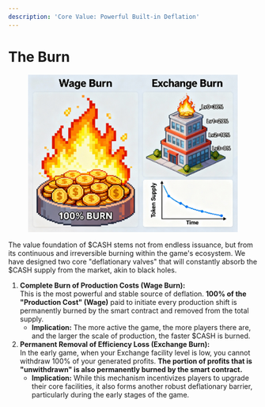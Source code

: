 ```yaml
---
description: 'Core Value: Powerful Built-in Deflation'
---
```


# The Burn

<figure><img src="../.gitbook/assets/Financial World Deflation Mechanism.jpg" alt=""><figcaption></figcaption></figure>

The value foundation of $CASH stems not from endless issuance, but from its continuous and irreversible burning within the game's ecosystem. We have designed two core "deflationary valves" that will constantly absorb the $CASH supply from the market, akin to black holes.

1. **Complete Burn of Production Costs (Wage Burn):**\
   This is the most powerful and stable source of deflation. **100% of the "Production Cost" (Wage)** paid to initiate every production shift is permanently burned by the smart contract and removed from the total supply.
   * **Implication:** The more active the game, the more players there are, and the larger the scale of production, the faster $CASH is burned.
2. **Permanent Removal of Efficiency Loss (Exchange Burn):**\
   In the early game, when your Exchange facility level is low, you cannot withdraw 100% of your generated profits. **The portion of profits that is "unwithdrawn" is also permanently burned by the smart contract.**
   * **Implication:** While this mechanism incentivizes players to upgrade their core facilities, it also forms another robust deflationary barrier, particularly during the early stages of the game.
